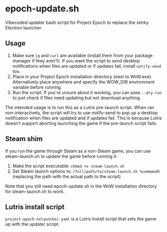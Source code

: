 # epoch-update.sh

Vibecoded updater bash script for Project Epoch to replace the stinky Electron launcher.

## Usage


1. Make sure `jq` and `curl` are available (install them from your package manager if they aren't). If you want the script to send desktop notifications when files are updated or if updates fail, install `notify-send` too.
2. Place in your Project Epoch installation directory (next to WoW.exe). Alternatively place anywhere and specify the WOW_DIR environment variable before running.
3. Run the script. If you're unsure about it working, you can pass `--dry-run` to just check if files need updating but not download anything.

The intended usage is to run this as a Lutris pre-launch script. When ran non-interactively, the script will try to use notify-send to pop up a desktop notification when files are updated and if updates fail. This is because Lutris doesn't support aborting launching the game if the pre-launch script fails.

## Steam shim

If you run the game through Steam as a non-Steam game, you can use steam-launch.sh
to update the game before running it:

1. Make the script executable: `chmod +x steam-launch.sh`
2. Set Steam launch options to: `/full/path/to/steam-launch.sh %command%` (replacing the path with the actual path to the script)

Note that you still need epoch-update.sh in the WoW installation directory for steam-launch.sh to work.

## Lutris install script

`project-epoch-nolauncher.yaml` is a Lutris install script that sets the game up with the updater script.
